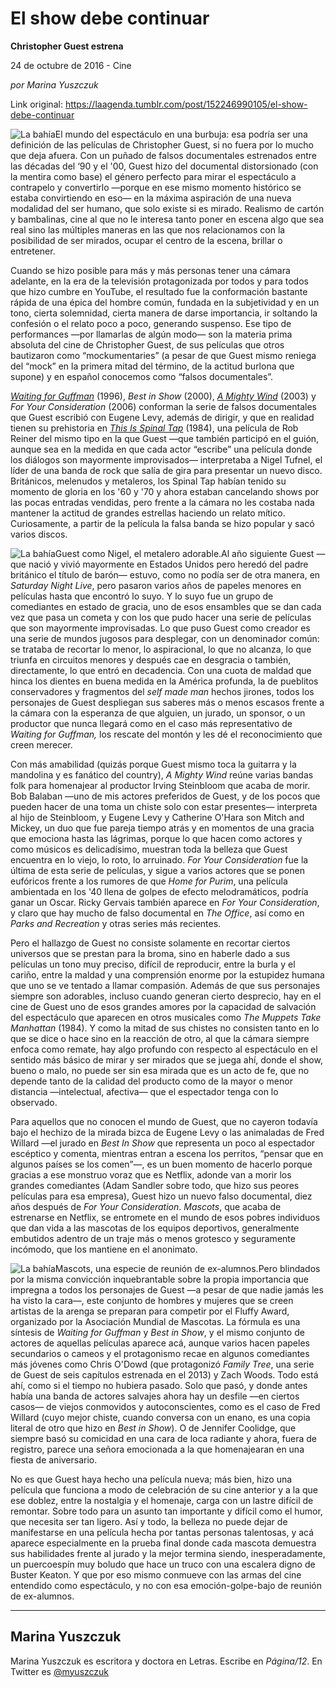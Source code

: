 # El show debe continuar

**Christopher Guest estrena**

24 de octubre de 2016 - Cine

_por Marina Yuszczuk_

Link original: https://laagenda.tumblr.com/post/152246990105/el-show-debe-continuar

![La bahía](https://64.media.tumblr.com/ae537e54d4932166a00aeb6c5fad48f0/tumblr_inline_pjzum5N42n1t6q87u_500.jpg)El mundo del espectáculo en una burbuja: esa podría ser una definición de las películas de Christopher Guest, si no fuera por lo mucho que deja afuera. Con un puñado de falsos documentales estrenados entre las décadas del ‘90 y el '00, Guest hizo del documental distorsionado (con la mentira como base) el género perfecto para mirar el espectáculo a contrapelo y convertirlo —porque en ese mismo momento histórico se estaba convirtiendo en eso— en la máxima aspiración de una nueva modalidad del ser humano, que solo existe si es mirado. Realismo de cartón y bambalinas, cine al que no le interesa tanto poner en escena algo que sea real sino las múltiples maneras en las que nos relacionamos con la posibilidad de ser mirados, ocupar el centro de la escena, brillar o entretener. 


Cuando se hizo posible para más y más personas tener una cámara adelante, en la era de la televisión protagonizada por todos y para todos que hizo cumbre en YouTube, el resultado fue la conformación bastante rápida de una épica del hombre común, fundada en la subjetividad y en un tono, cierta solemnidad, cierta manera de darse importancia, ir soltando la confesión o el relato poco a poco, generando suspenso. Ese tipo de performances —por llamarlas de algún modo— son la materia prima absoluta del cine de Christopher Guest, de sus películas que otros bautizaron como “mockumentaries” (a pesar de que Guest mismo reniega del “mock” en la primera mitad del término, de la actitud burlona que supone) y en español conocemos como “falsos documentales”.


*[Waiting for Guffman](https://www.youtube.com/watch?v=fmkjNb3jiJc)* (1996), *Best in Show* (2000), *[A Mighty Wind](https://www.youtube.com/watch?v=ujUehfDYkfU)* (2003) y *For Your Consideration* (2006) conforman la serie de falsos documentales que Guest escribió con Eugene Levy, además de dirigir, y que en realidad tienen su prehistoria en *[This Is Spinal Tap](http://www.watchfree.to/watch-3f6-This-Is-Spinal-Tap-movie-online-free-putlocker.html#close-modal)* (1984), una película de Rob Reiner del mismo tipo en la que Guest —que también participó en el guión, aunque sea en la medida en que cada actor “escribe” una película donde los diálogos son mayormente improvisados— interpretaba a Nigel Tufnel, el líder de una banda de rock que salía de gira para presentar un nuevo disco. Británicos, melenudos y metaleros, los Spinal Tap habían tenido su momento de gloria en los '60 y '70 y ahora estaban cancelando shows por las pocas entradas vendidas, pero frente a la cámara no les costaba nada mantener la actitud de grandes estrellas haciendo un relato mítico. Curiosamente, a partir de la película la falsa banda se hizo popular y sacó varios discos.


![La bahía](https://64.media.tumblr.com/ae537e54d4932166a00aeb6c5fad48f0/tumblr_inline_pjzum5N42n1t6q87u_500.jpg)Guest como Nigel, el metalero adorable.Al año siguiente Guest —que nació y vivió mayormente en Estados Unidos pero heredó del padre británico el título de barón— estuvo, como no podía ser de otra manera, en *Saturday Night Live*, pero pasaron varios años de papeles menores en películas hasta que encontró lo suyo. Y lo suyo fue un grupo de comediantes en estado de gracia, uno de esos ensambles que se dan cada vez que pasa un cometa y con los que pudo hacer una serie de películas que son mayormente improvisadas. Lo que puso Guest como creador es una serie de mundos jugosos para desplegar, con un denominador común: se trataba de recortar lo menor, lo aspiracional, lo que no alcanza, lo que triunfa en circuitos menores y después cae en desgracia o también, directamente, lo que entró en decadencia. Con una cuota de maldad que hinca los dientes en buena medida en la América profunda, la de pueblitos conservadores y fragmentos del *self made man* hechos jirones, todos los personajes de Guest despliegan sus saberes más o menos escasos frente a la cámara con la esperanza de que alguien, un jurado, un sponsor, o un productor que nunca llegará como en el caso más representativo de *Waiting for Guffman,* los rescate del montón y les dé el reconocimiento que creen merecer.


Con más amabilidad (quizás porque Guest mismo toca la guitarra y la mandolina y es fanático del country), *A Mighty Wind* reúne varias bandas folk para homenajear al productor Irving Steinbloom que acaba de morir. Bob Balaban —uno de mis actores preferidos de Guest, y de los pocos que pueden hacer de una toma un chiste solo con estar presentes— interpreta al hijo de Steinbloom, y Eugene Levy y Catherine O'Hara son Mitch and Mickey, un duo que fue pareja tiempo atrás y en momentos de una gracia que emociona hasta las lágrimas, porque lo que hacen como actores y como músicos es delicadísimo, muestran toda la belleza que Guest encuentra en lo viejo, lo roto, lo arruinado. *For Your Consideration* fue la última de esta serie de películas, y sigue a varios actores que se ponen eufóricos frente a los rumores de que *Home for Purim*, una película ambientada en los '40 llena de golpes de efecto melodramáticos, podría ganar un Oscar. Ricky Gervais también aparece en *For Your Consideration*, y claro que hay mucho de falso documental en *The Office*, así como en *Parks and Recreation* y otras series más recientes.


Pero el hallazgo de Guest no consiste solamente en recortar ciertos universos que se prestan para la broma, sino en haberle dado a sus películas un tono muy preciso, difícil de reproducir, entre la burla y el cariño, entre la maldad y una comprensión enorme por la estupidez humana que uno se ve tentado a llamar compasión. Además de que sus personajes siempre son adorables, incluso cuando generan cierto desprecio, hay en el cine de Guest uno de esos grandes amores por la capacidad de salvación del espectáculo que aparecen en otros musicales como *The Muppets Take Manhattan* (1984). Y como la mitad de sus chistes no consisten tanto en lo que se dice o hace sino en la reacción de otro, al que la cámara siempre enfoca como remate, hay algo profundo con respecto al espectáculo en el sentido más básico de mirar y ser mirados que se juega ahí, donde el show, bueno o malo, no puede ser sin esa mirada que es un acto de fe, que no depende tanto de la calidad del producto como de la mayor o menor distancia —intelectual, afectiva— que el espectador tenga con lo observado.


Para aquellos que no conocen el mundo de Guest, que no cayeron todavía bajo el hechizo de la mirada bizca de Eugene Levy o las animaladas de Fred Willard —el jurado en *Best In Show* que representa un poco al espectador escéptico y comenta, mientras entran a escena los perritos, “pensar que en algunos países se los comen”—, es un buen momento de hacerlo porque gracias a ese monstruo voraz que es Netflix, adonde van a morir los grandes comediantes (Adam Sandler sobre todo, que hizo sus peores películas para esa empresa), Guest hizo un nuevo falso documental, diez años después de *For Your Consideration*. *Mascots*, que acaba de estrenarse en Netflix, se entromete en el mundo de esos pobres individuos que dan vida a las mascotas de los equipos deportivos, generalmente embutidos adentro de un traje más o menos grotesco y seguramente incómodo, que los mantiene en el anonimato.


![La bahía](https://64.media.tumblr.com/b1bf996dedf749dec1274a755ce4ce3e/tumblr_inline_pjzum54lYL1t6q87u_500.jpg)Mascots, una especie de reunión de ex-alumnos.Pero blindados por la misma convicción inquebrantable sobre la propia importancia que impregna a todos los personajes de Guest —a pesar de que nadie jamás les ha visto la cara—, este conjunto de hombres y mujeres que se creen artistas de la arenga se preparan para competir por el Fluffy Award, organizado por la Asociación Mundial de Mascotas. La fórmula es una síntesis de *Waiting for Guffman* y *Best in Show*, y el mismo conjunto de actores de aquellas películas aparece acá, aunque varios hacen papeles secundarios o cameos y el protagonismo recae en algunos comediantes más jóvenes como Chris O'Dowd (que protagonizó *Family Tree*, una serie de Guest de seis capítulos estrenada en el 2013) y Zach Woods. Todo está ahí, como si el tiempo no hubiera pasado. Solo que pasó, y donde antes había una banda de actores salvajes ahora hay un desfile —en ciertos casos— de viejos conmovidos y autoconscientes, como es el caso de Fred Willard (cuyo mejor chiste, cuando conversa con un enano, es una copia literal de otro que hizo en *Best in Show*). O de Jennifer Coolidge, que siempre basó su comicidad en una cara de loca radiante y ahora, fuera de registro, parece una señora emocionada a la que homenajearan en una fiesta de aniversario.



No es que Guest haya hecho una película nueva; más bien, hizo una película que funciona a modo de celebración de su cine anterior y a la que ese doblez, entre la nostalgia y el homenaje, carga con un lastre difícil de remontar. Sobre todo para un asunto tan importante y difícil como el humor, que necesita ser tan ligero. Así y todo, la belleza no puede dejar de manifestarse en una película hecha por tantas personas talentosas, y acá aparece especialmente en la prueba final donde cada mascota demuestra sus habilidades frente al jurado y la mejor termina siendo, inesperadamente, un puercoespín muy boludo que hace un truco con una escalera digno de Buster Keaton. Y que por eso mismo conmueve con las armas del cine entendido como espectáculo, y no con esa emoción-golpe-bajo de reunión de ex-alumnos.

  




---

Marina Yuszczuk
---------------

 Marina Yuszczuk es escritora y doctora en Letras. Escribe en *Página/12*. En Twitter es [@myuszczuk](https://twitter.com/myuszczuk) 

